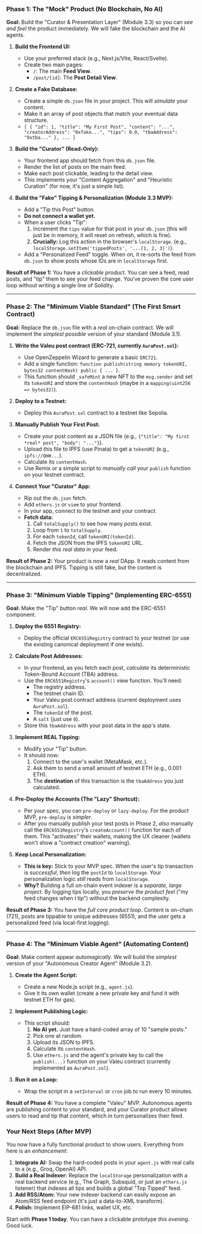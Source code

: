 ### Phase 1: The "Mock" Product (No Blockchain, No AI)

**Goal:** Build the "Curator & Presentation Layer" (Module 3.3) so you can *see and feel* the product immediately. We will fake the blockchain and the AI agents.

1.  **Build the Frontend UI:**
    * Use your preferred stack (e.g., Next.js/Vite, React/Svelte).
    * Create two main pages:
        * `/`: The main **Feed View**.
        * `/post/[id]`: The **Post Detail View**.

2.  **Create a Fake Database:**
    * Create a simple `db.json` file in your project. This will *simulate* your content.
    * Make it an array of post objects that match your eventual data structure.
    * `[ { "id": 1, "title": "My First Post", "content": "...", "creatorAddress": "0xfake...", "tips": 0.0, "tbaAddress": "0xtba..." }, ... ]`

3.  **Build the "Curator" (Read-Only):**
    * Your frontend app should fetch from this `db.json` file.
    * Render the list of posts on the main feed.
    * Make each post clickable, leading to the detail view.
    * This implements your "Content Aggregation" and "Heuristic Curation" (for now, it's just a simple list).

4.  **Build the "Fake" Tipping & Personalization (Module 3.3 MVP):**
    * Add a "Tip this Post" button.
    * **Do not connect a wallet yet.**
    * When a user clicks "Tip":
        1.  Increment the `tips` value for that post in your `db.json` (this will just be in memory, it will reset on refresh, which is fine).
        2.  **Crucially:** Log this action in the browser's `localStorage`. (e.g., `localStorage.setItem('tippedPosts', '...[1, 2, 3]')`).
    * Add a "Personalized Feed" toggle. When on, it re-sorts the feed from `db.json` to show posts whose IDs are in `localStorage` first.

**Result of Phase 1:** You have a *clickable product*. You can see a feed, read posts, and "tip" them to see your feed change. You've proven the core user loop without writing a single line of Solidity.

---

### Phase 2: The "Minimum Viable Standard" (The First Smart Contract)

**Goal:** Replace the `db.json` file with a *real* on-chain contract. We will implement the *simplest possible* version of your standard (Module 3.1).

1.  **Write the Valeu post contract (ERC-721, currently `AuraPost.sol`):**
    * Use OpenZeppelin Wizard to generate a basic `ERC721`.
    * Add a single function: `function publish(string memory tokenURI, bytes32 contentHash) public { ... }`.
    * This function should `_safeMint` a new NFT to the `msg.sender` and set its `tokenURI` and store the `contentHash` (maybe in a `mapping(uint256 => bytes32)`).

2.  **Deploy to a Testnet:**
    * Deploy this `AuraPost.sol` contract to a testnet like Sepolia.

3.  **Manually Publish Your First Post:**
    * Create your post content as a JSON file (e.g., `{"title": "My first *real* post", "body": "..."}`).
    * Upload this file to IPFS (use Pinata) to get a `tokenURI` (e.g., `ipfs://QmW...`).
    * Calculate its `contentHash`.
    * Use Remix or a simple script to *manually call* your `publish` function on your testnet contract.

4.  **Connect Your "Curator" App:**
    * Rip out the `db.json` fetch.
    * Add `ethers.js` or `viem` to your frontend.
    * In your app, connect to the testnet and your contract.
    * **Fetch data:**
        1.  Call `totalSupply()` to see how many posts exist.
        2.  Loop from `1` to `totalSupply`.
        3.  For each `tokenId`, call `tokenURI(tokenId)`.
        4.  Fetch the JSON from the IPFS `tokenURI` URL.
        5.  Render *this real data* in your feed.

**Result of Phase 2:** Your product is now a *real* DApp. It reads content from the blockchain and IPFS. Tipping is still fake, but the content is decentralized.

---

### Phase 3: "Minimum Viable Tipping" (Implementing ERC-6551)

**Goal:** Make the "Tip" button *real*. We will now add the ERC-6551 component.

1.  **Deploy the 6551 Registry:**
    * Deploy the official `ERC6551Registry` contract to your testnet (or use the existing canonical deployment if one exists).

2.  **Calculate Post Addresses:**
    * In your frontend, as you fetch each post, *calculate* its deterministic Token-Bound Account (TBA) address.
    * Use the `ERC6551Registry`'s `account()` view function. You'll need:
        * The registry address.
        * The testnet chain ID.
        * Your Valeu post contract address (current deployment uses `AuraPost.sol`).
        * The `tokenId` of the post.
        * A `salt` (just use `0`).
    * Store this `tbaAddress` with your post data in the app's state.

3.  **Implement REAL Tipping:**
    * Modify your "Tip" button.
    * It should now:
        1.  Connect to the user's wallet (MetaMask, etc.).
        2.  Ask them to send a small amount of testnet ETH (e.g., 0.001 ETH).
        3.  The **destination** of this transaction is the `tbaAddress` you just calculated.

4.  **Pre-Deploy the Accounts (The "Lazy" Shortcut):**
    * Per your spec, you can `pre-deploy` or `lazy-deploy`. For the product MVP, `pre-deploy` is *simpler*.
    * After you manually publish your test posts in Phase 2, *also* manually call the `ERC6551Registry`'s `createAccount()` function for each of them. This "activates" their wallets, making the UX cleaner (wallets won't show a "contract creation" warning).

5.  **Keep Local Personalization:**
    * **This is key:** Stick to your MVP spec. When the user's tip transaction is *successful*, *then* log the `postId` to `localStorage`. Your personalization logic *still* reads from `localStorage`.
    * **Why?** Building a full on-chain event indexer is a *separate, large project*. By logging tips locally, you *preserve the product feel* ("my feed changes when I tip") without the backend complexity.

**Result of Phase 3:** You have the *full core product loop*. Content is on-chain (721), posts are tippable to unique addresses (6551), and the user gets a personalized feed (via local-first logging).

---

### Phase 4: The "Minimum Viable Agent" (Automating Content)

**Goal:** Make content appear *automagically*. We will build the *simplest* version of your "Autonomous Creator Agent" (Module 3.2).

1.  **Create the Agent Script:**
    * Create a new Node.js script (e.g., `agent.js`).
    * Give it its own wallet (create a new private key and fund it with testnet ETH for gas).

2.  **Implement Publishing Logic:**
    * This script should:
        1.  **No AI yet.** Just have a hard-coded array of 10 "sample posts."
        2.  Pick one at random.
        3.  Upload its JSON to IPFS.
        4.  Calculate its `contentHash`.
        5.  Use `ethers.js` and the agent's private key to call the `publish(...)` function on your Valeu contract (currently implemented as `AuraPost.sol`).

3.  **Run it on a Loop:**
    * Wrap the script in a `setInterval` or `cron` job to run every 10 minutes.

**Result of Phase 4:** You have a complete "Valeu" MVP. Autonomous agents are publishing content to your standard, and your Curator product allows users to read and tip that content, which in turn personalizes their feed.

### Your Next Steps (After MVP)

You now have a fully functional product to show users. Everything from here is an *enhancement*:

1.  **Integrate AI:** Swap the hard-coded posts in your `agent.js` with real calls to a (e.g., Groq, OpenAI) API.
2.  **Build a Real Indexer:** Replace the `localStorage` personalization with a real backend service (e.g., The Graph, Subsquid, or just an `ethers.js` listener) that indexes all tips and builds a global "Top Tipped" feed.
3.  **Add RSS/Atom:** Your new indexer backend can easily expose an Atom/RSS feed endpoint (it's just a data-to-XML transform).
4.  **Polish:** Implement EIP-681 links, wallet UX, etc.

Start with **Phase 1 today**. You can have a clickable prototype *this evening*. Good luck.
